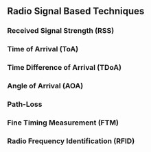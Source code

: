 <!--AUTOMATICALLY GENERATED
**********************************************************************
*                                                                    *
*    This file was automatically generated by copying                *
*    'content/notes/wifi/radio_based.md'. If you want to manually    *
*    overwrite it, you have to remove this whole comment.            *
*    Otherwise, it will be overwritten the next time any change      *
*    happens in the notes.                                           *
*                                                                    *
**********************************************************************
-->

## Radio Signal Based Techniques

### Received Signal Strength (RSS)


### Time of Arrival (ToA)

### Time Difference of Arrival (TDoA)

### Angle of Arrival (AOA)

### Path-Loss

### Fine Timing Measurement (FTM)

### Radio Frequency Identification (RFID)

